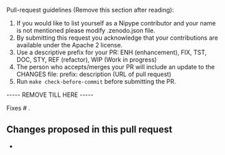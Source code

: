 Pull-request guidelines (Remove this section after reading):

1. If you would like to list yourself as a Nipype contributor and your name is not mentioned please modify .zenodo.json file.
2. By submitting this request you acknowledge that your contributions are available under the Apache 2 license.
3. Use a descriptive prefix for your PR: ENH (enhancement), FIX, TST, DOC, STY, REF (refactor), WIP (Work in progress)
4. The person who accepts/merges your PR will include an update to the CHANGES file: prefix: description (URL of pull request)
5. Run `make check-before-commit` before submitting the PR.

----- REMOVE TILL HERE -----

Fixes # .

Changes proposed in this pull request
-
-
